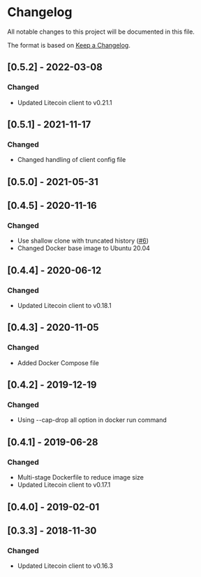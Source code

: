 # Changelog
All notable changes to this project will be documented in this file.

The format is based on [Keep a Changelog](https://keepachangelog.com/en/1.0.0/).

## [0.5.2] - 2022-03-08
### Changed
- Updated Litecoin client to v0.21.1

## [0.5.1] - 2021-11-17
### Changed
- Changed handling of client config file

## [0.5.0] - 2021-05-31

## [0.4.5] - 2020-11-16
### Changed
- Use shallow clone with truncated history ([#6](https://github.com/graphsense/btc-client/issues/6))
- Changed Docker base image to Ubuntu 20.04

## [0.4.4] - 2020-06-12
### Changed
- Updated Litecoin client to v0.18.1

## [0.4.3] - 2020-11-05
### Changed
- Added Docker Compose file

## [0.4.2] - 2019-12-19
### Changed
- Using --cap-drop all option in docker run command

## [0.4.1] - 2019-06-28
### Changed
- Multi-stage Dockerfile to reduce image size
- Updated Litecoin client to v0.17.1

## [0.4.0] - 2019-02-01

## [0.3.3] - 2018-11-30
### Changed
- Updated Litecoin client to v0.16.3
